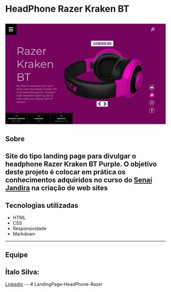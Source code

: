 
# HeadPhone Razer Kraken BT


![](css/img/DESKTOP.png)
---
## Sobre
Site do tipo landing page para divulgar o headphone Razer Kraken BT Purple.
O objetivo deste projeto é colocar em prática os conhecimentos adquiridos no curso do [Senai Jandira](https://jandira.sp.senai.br/) na criação de web sites
---
## Tecnologias utilizadas
- HTML
- CSS
- Responsividade
- Markdown
---
## Equipe 
Ítalo Silva:
---
[Linkedin](https://www.linkedin.com/in/%C3%ADtalo-reis-078526239/) 
---# LandingPage-HeadPhone-Razer